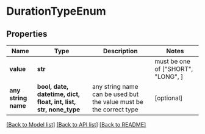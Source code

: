 # DurationTypeEnum


## Properties
Name | Type | Description | Notes
------------ | ------------- | ------------- | -------------
**value** | **str** |  |  must be one of ["SHORT", "LONG", ]
**any string name** | **bool, date, datetime, dict, float, int, list, str, none_type** | any string name can be used but the value must be the correct type | [optional]

[[Back to Model list]](../README.md#documentation-for-models) [[Back to API list]](../README.md#documentation-for-api-endpoints) [[Back to README]](../README.md)


